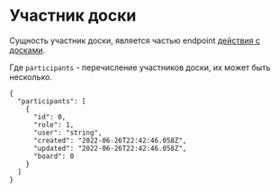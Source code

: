 # Участник доски

Сущность участник доски, является частью endpoint [действия с досками](docs/boards.md).

Где `participants` - перечисление участников доски, их может быть несколько.
```
{
  "participants": [
    {
      "id": 0,
      "role": 1,
      "user": "string",
      "created": "2022-06-26T22:42:46.058Z",
      "updated": "2022-06-26T22:42:46.058Z",
      "board": 0
    }
  ]
}
```